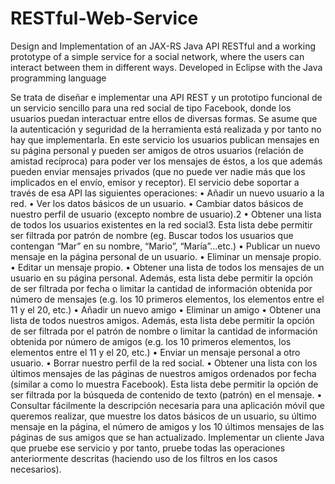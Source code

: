 # RESTful-Web-Service
Design and Implementation of an JAX-RS Java API RESTful and a working prototype of a simple service for a social network, where the users can interact between them in different ways. Developed in Eclipse with the Java programming language

Se trata de diseñar e implementar una API REST y un prototipo funcional de un servicio sencillo para una red social de tipo Facebook, donde los usuarios puedan interactuar entre ellos de diversas formas. Se asume que la autenticación y seguridad de la herramienta está realizada y por tanto no hay que implementarla.
En este servicio los usuarios publican mensajes en su página personal y pueden ser amigos de otros usuarios (relación de amistad recíproca) para poder ver los mensajes de éstos, a los que además pueden enviar mensajes privados (que no puede ver nadie más que los implicados en el envío, emisor y receptor). El servicio debe soportar a través de esa API las siguientes operaciones:
• Añadir un nuevo usuario a la red.
• Ver los datos básicos de un usuario.
• Cambiar datos básicos de nuestro perfil de usuario (excepto nombre de usuario).2
• Obtener una lista de todos los usuarios existentes en la red social3. Esta lista debe permitir ser filtrada por patrón de nombre (eg. Buscar todos los usuarios que contengan “Mar” en su nombre, “Mario”, “María”…etc.)
• Publicar un nuevo mensaje en la página personal de un usuario.
• Eliminar un mensaje propio.
• Editar un mensaje propio.
• Obtener una lista de todos los mensajes de un usuario en su página personal. Además, esta lista debe permitir la opción de ser filtrada por fecha o limitar la cantidad de información obtenida por número de mensajes (e.g. los 10 primeros elementos, los elementos entre el 11 y el 20, etc.)
• Añadir un nuevo amigo
• Eliminar un amigo
• Obtener una lista de todos nuestros amigos. Además, esta lista debe permitir la opción de ser filtrada por el patrón de nombre o limitar la cantidad de información obtenida por número de amigos (e.g. los 10 primeros elementos, los elementos entre el 11 y el 20, etc.)
• Enviar un mensaje personal a otro usuario.
• Borrar nuestro perfil de la red social.
• Obtener una lista con los últimos mensajes de las páginas de nuestros amigos ordenados por fecha (similar a como lo muestra Facebook). Esta lista debe permitir la opción de ser filtrada por la búsqueda de contenido de texto (patrón) en el mensaje.
• Consultar fácilmente la descripción necesaria para una aplicación móvil que queremos realizar, que muestre los datos básicos de un usuario, su último mensaje en la página, el número de amigos y los 10 últimos mensajes de las páginas de sus amigos que se han actualizado.
Implementar un cliente Java que pruebe ese servicio y por tanto, pruebe todas las operaciones anteriormente descritas (haciendo uso de los filtros en los casos necesarios).
